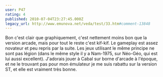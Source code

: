 ```yaml
---
user: P47
rating: 4
published: 2010-07-04T23:27:45.000Z
legacy_url: http://www.emunova.net/veda/test/33.htm#comment-13848
---
```

Bon c'est clair que graphiquement, c'est nettement moins bon que la version arcade, mais pour tout le reste c'est kif-kif.
Le gameplay est assez novateur et peu repris par la suite. Les jeux utilisant le même principe ne sont pas légion (dans le même style il y a Nam-1975, sur Néo-Géo, qui est lui aussi excellent).
J'adorais jouer à Cabal sur borne d'arcade à l'époque, et ne le trouvant pas pour mon émulateur je me suis rabattu sur la version ST, et elle est vraiment très bonne.